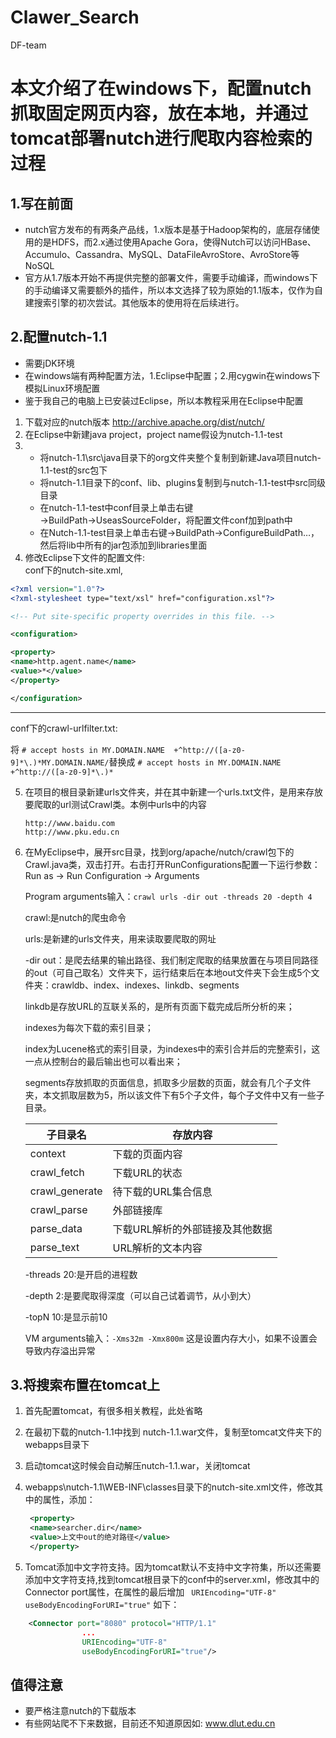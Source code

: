 # Clawer_Search
DF-team
# 本文介绍了在windows下，配置nutch抓取固定网页内容，放在本地，并通过tomcat部署nutch进行爬取内容检索的过程
## 1.写在前面
- nutch官方发布的有两条产品线，1.x版本是基于Hadoop架构的，底层存储使用的是HDFS，而2.x通过使用Apache Gora，使得Nutch可以访问HBase、Accumulo、Cassandra、MySQL、DataFileAvroStore、AvroStore等NoSQL
- 官方从1.7版本开始不再提供完整的部署文件，需要手动编译，而windows下的手动编译又需要额外的插件，所以本文选择了较为原始的1.1版本，仅作为自建搜索引擎的初次尝试。其他版本的使用将在后续进行。
## 2.配置nutch-1.1
- 需要jDK环境
- 在windows端有两种配置方法，1.Eclipse中配置；2.用cygwin在windows下模拟Linux环境配置
- 鉴于我自己的电脑上已安装过Eclipse，所以本教程采用在Eclipse中配置
1. 下载对应的nutch版本  http://archive.apache.org/dist/nutch/ 
2. 在Eclipse中新建java project，project name假设为nutch-1.1-test
3.  - 将nutch-1.1\src\java目录下的org文件夹整个复制到新建Java项目nutch-1.1-test的src包下
    - 将nutch-1.1目录下的conf、lib、plugins复制到与nutch-1.1-test中src同级目录
    - 在nutch-1.1-test中conf目录上单击右键→BuildPath→UseasSourceFolder，将配置文件conf加到path中   
    - 在Nutch-1.1-test目录上单击右键→BuildPath→ConfigureBuildPath…，然后将lib中所有的jar包添加到libraries里面
4. 修改Eclipse下文件的配置文件:  
    conf下的nutch-site.xml, 

```xml
<?xml version="1.0"?>
<?xml-stylesheet type="text/xsl" href="configuration.xsl"?>

<!-- Put site-specific property overrides in this file. -->

<configuration>

<property>
<name>http.agent.name</name>
<value>*</value>
</property>

</configuration> 
```

---
conf下的crawl-urlfilter.txt:

将 `# accept hosts in MY.DOMAIN.NAME  +^http://([a-z0-9]*\.)*MY.DOMAIN.NAME/`替换成 `# accept hosts in MY.DOMAIN.NAME  +^http://([a-z0-9]*\.)*`

5. 在项目的根目录新建urls文件夹，并在其中新建一个urls.txt文件，是用来存放要爬取的url测试Crawl类。本例中urls中的内容 
   
   ```
   http://www.baidu.com
   http://www.pku.edu.cn
   ```

6. 在MyEclipse中，展开src目录，找到org/apache/nutch/crawl包下的Crawl.java类，双击打开。右击打开RunConfigurations配置一下运行参数：Run as →  Run Configuration → Arguments 

    Program arguments输入：`crawl urls -dir out -threads 20 -depth 4`

    crawl:是nutch的爬虫命令

    urls:是新建的urls文件夹，用来读取要爬取的网址
    
    -dir out：是爬去结果的输出路径、我们制定爬取的结果放置在与项目同路径的out（可自己取名）文件夹下，运行结束后在本地out文件夹下会生成5个文件夹：crawldb、index、indexes、linkdb、segments
    
    linkdb是存放URL的互联关系的，是所有页面下载完成后所分析的来；
    
    indexes为每次下载的索引目录；
    
    index为Lucene格式的索引目录，为indexes中的索引合并后的完整索引，这一点从控制台的最后输出也可以看出来；
    
    segments存放抓取的页面信息，抓取多少层数的页面，就会有几个子文件夹，本文抓取层数为5，所以该文件下有5个子文件，每个子文件中又有一些子目录。
    
    子目录名|存放内容
    ---|---
    context|下载的页面内容
    crawl_fetch|下载URL的状态
    crawl_generate|待下载的URL集合信息
    crawl_parse|外部链接库
    parse_data|下载URL解析的外部链接及其他数据
    parse_text|URL解析的文本内容

    -threads 20:是开启的进程数
    
    -depth 2:是要爬取得深度（可以自己试着调节，从小到大）
    
    -topN 10:是显示前10

    VM arguments输入：`-Xms32m -Xmx800m` 这是设置内存大小，如果不设置会导致内存溢出异常
## 3.将搜索布置在tomcat上

1. 首先配置tomcat，有很多相关教程，此处省略
2. 在最初下载的nutch-1.1中找到 nutch-1.1.war文件，复制至tomcat文件夹下的webapps目录下
3. 启动tomcat这时候会自动解压nutch-1.1.war，关闭tomcat
4. webapps\nutch-1.1\WEB-INF\classes目录下的nutch-site.xml文件，修改其中的属性，添加：

   ```xml
    <property>
    <name>searcher.dir</name>
    <value>上文中out的绝对路径</value>
    </property>

    ```
5. Tomcat添加中文字符支持。因为tomcat默认不支持中文字符集，所以还需要添加中文字符支持,找到tomcat根目录下的conf中的server.xml，修改其中的Connector port属性，在属性的最后增加 
    ` URIEncoding="UTF-8" useBodyEncodingForURI="true"` 如下：

```xml 
    <Connector port="8080" protocol="HTTP/1.1"
                ...
                URIEncoding="UTF-8"
                useBodyEncodingForURI="true"/>
```

## 值得注意
- 要严格注意nutch的下载版本
- 有些网站爬不下来数据，目前还不知道原因如: www.dlut.edu.cn